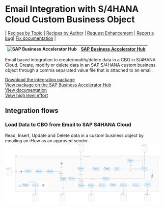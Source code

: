 # Email Integration with S/4HANA Cloud Custom Business Object 

\| [Recipes by Topic](../../readme.md ) \| [Recipes by Author](../../author.md ) \| [Request Enhancement](https://github.com/SAP-samples/cloud-integration-flow/issues/new?assignees=&labels=Recipe%20Fix,enhancement&template=recipe-request.md&title=Improve%20Email%20Integration%20with%20S/4HANA%20Cloud%20Custom%20Business%20Object) \| [Report a bug](https://github.com/SAP-samples/cloud-integration-flow/issues/new?assignees=&labels=Recipe%20Fix,bug&template=bug_report.md&title=Issue%20with%20Email%20Integration%20with%20S/4HANA%20Cloud%20Custom%20Business%20Object)\| [Fix documentation](https://github.com/SAP-samples/cloud-integration-flow/issues/new?assignees=&labels=Recipe%20Fix,documentation&template=bug_report.md&title=Docu%20fix%20Email%20Integration%20with%20S/4HANA%20Cloud%20Custom%20Business%20Object) \| 

 ![SAP Business Accelerator Hub](https://github.com/SAPAPIBusinessHub.png?size=50 ) | [SAP Business Accelerator Hub](https://api.sap.com/allcommunity) | 
 ----|----| 

Email based integration to create/modify/delete data in a CBO in S/4HANA Cloud. Create, modify or delete data in an SAP S/4HANA custom business object through a comma separated value file that is attached to an email.

<p></p>

[Download the integration package](EmailIntegrationwithS_4HANACloudCustomBusinessObject.zip)\
[View package on the SAP Business Accelerator Hub](https://api.sap.com/package/EmailIntegrationwithS4HANACloudCustomBusinessObject)\
[View documentation](Email_Integration_S4HC_CBO.pdf)\
[View high level effort](effort.md)
## Integration flows
### Load Data to CBO from Email to SAP S4HANA Cloud 
Read, Insert, Update and Delete data in a custom business object by emailing an iFlow as an approved sender \
 ![input-image](Load_Data_to_CBO_from_Email_to_SAP_S4HANA_Cloud.png)